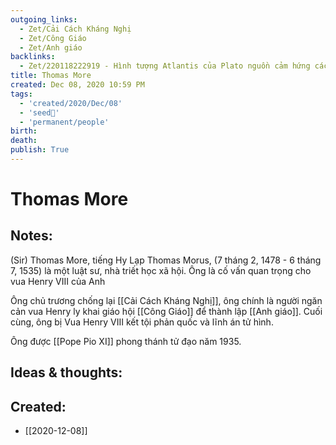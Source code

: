 ```yaml
---
outgoing_links:
  - Zet/Cải Cách Kháng Nghị
  - Zet/Công Giáo
  - Zet/Anh giáo
backlinks:
  - Zet/220118222919 - Hình tượng Atlantis của Plato nguồn cảm hứng các triết gia
title: Thomas More
created: Dec 08, 2020 10:59 PM
tags:
  - 'created/2020/Dec/08'
  - 'seed🥜'
  - 'permanent/people'
birth:
death:
publish: True
---
```

# Thomas More

## Notes:
(Sir) Thomas More, tiếng Hy Lạp Thomas Morus, (7 tháng 2, 1478 - 6 tháng 7, 1535) là một luật sư, nhà triết học xã hội. Ông là cố vấn quan trọng cho vua Henry VIII của Anh

Ông chủ trương chống lại [[Cải Cách Kháng Nghị]], ông chính là người ngăn cản vua Henry ly khai giáo hội [[Công Giáo]] để thành lập [[Anh giáo]]. Cuối cùng, ông bị Vua Henry VIII kết tội phản quốc và lĩnh án tử hình.

Ông được [[Pope Pio XI]] phong thánh tử đạo năm 1935.

## Ideas & thoughts:
## Created:
- [[2020-12-08]]
